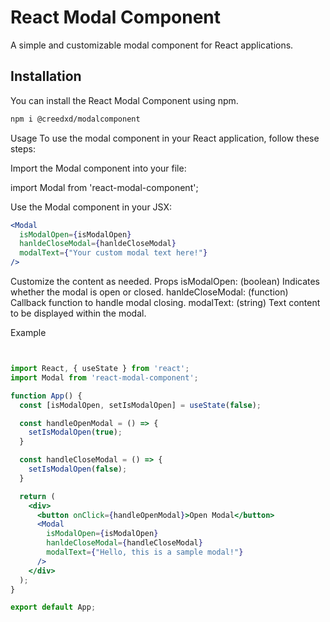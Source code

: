 # React Modal Component

A simple and customizable modal component for React applications.

## Installation

You can install the React Modal Component using npm. 

```bash
npm i @creedxd/modalcomponent
```
Usage
To use the modal component in your React application, follow these steps:

Import the Modal component into your file:

import Modal from 'react-modal-component';

Use the Modal component in your JSX:
```jsx
<Modal 
  isModalOpen={isModalOpen} 
  hanldeCloseModal={hanldeCloseModal} 
  modalText={"Your custom modal text here!"}
/>
```
Customize the content as needed.
Props
isModalOpen: (boolean) Indicates whether the modal is open or closed.
hanldeCloseModal: (function) Callback function to handle modal closing.
modalText: (string) Text content to be displayed within the modal.

Example
```jsx


import React, { useState } from 'react';
import Modal from 'react-modal-component';

function App() {
  const [isModalOpen, setIsModalOpen] = useState(false);

  const handleOpenModal = () => {
    setIsModalOpen(true);
  }

  const handleCloseModal = () => {
    setIsModalOpen(false);
  }

  return (
    <div>
      <button onClick={handleOpenModal}>Open Modal</button>
      <Modal 
        isModalOpen={isModalOpen} 
        hanldeCloseModal={handleCloseModal} 
        modalText={"Hello, this is a sample modal!"}
      />
    </div>
  );
}

export default App;
```